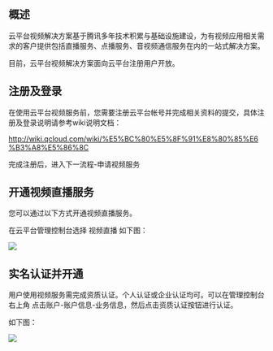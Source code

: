 ## 概述

云平台视频解决方案基于腾讯多年技术积累与基础设施建设，为有视频应用相关需求的客户提供包括直播服务、点播服务、音视频通信服务在内的一站式解决方案。

目前，云平台视频解决方案面向云平台注册用户开放。

## 注册及登录

在使用云平台视频服务前，您需要注册云平台帐号并完成相关资料的提交，具体注册及登录说明请参考wiki说明文档：

http://wiki.qcloud.com/wiki/%E5%BC%80%E5%8F%91%E8%80%85%E6%B3%A8%E5%86%8C

完成注册后，进入下一流程-申请视频服务

## 开通视频直播服务

您可以通过以下方式开通视频直播服务。

在云平台管理控制台选择 视频直播 如下图：

![](http://imgcache.tcecqpoc.fsphere.cn/image/qzonestyle.gtimg.cn/qzone/vas/opensns/res/img/yunzhiboshiyong-1.png)

## 实名认证并开通

用户使用视频服务需完成资质认证。个人认证或企业认证均可。可以在管理控制台右上角 点击账户-账户信息-业务信息，然后点击资质认证按钮进行认证。

如下图：

![](http://imgcache.tcecqpoc.fsphere.cn/image/qzonestyle.gtimg.cn/qzone/vas/opensns/res/img/zhiborenzheng.png)